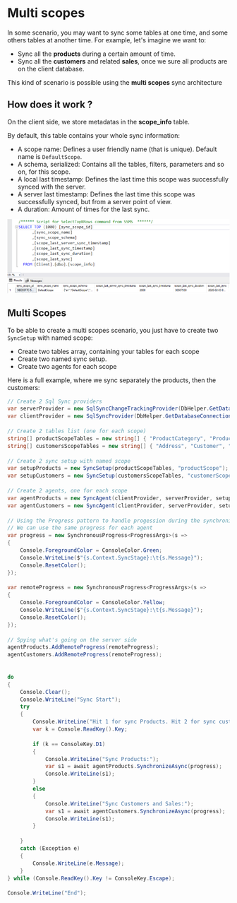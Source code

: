 # Multi scopes

In some scenario, you may want to sync some tables at one time, and some others tables at another time.
For example, let's imagine we want to:
- Sync all the **products** during a certain amount of time.
- Sync all the **customers** and related **sales**, once we sure all products are on the client database.

This kind of scenario is possible using the **multi scopes** sync architecture

## How does it work ?

On the client side, we store metadatas in the **scope_info** table.  

By default, this table contains your whole sync information:
- A scope name: Defines a user friendly name (that is unique). Default name is `DefaultScope`.
- A schema, serialized: Contains all the tables, filters, parameters and so on, for this scope.
- A local last timestamp: Defines the last time this scope was successfully synced with the server.
- A server last timestamp: Defines the last time this scope was successfully synced, but from a server point of view. 
- A duration: Amount of times for the last sync.

![Default scope](./assets/DefaultScope.png)

## Multi Scopes

To be able to create a multi scopes scenario, you just have to create two `SyncSetup` with named scope:

- Create two tables array, containing your tables for each scope
- Create two named sync setup.
- Create two agents for each scope

Here is a full example, where we sync separately the products, then the customers:


``` cs
// Create 2 Sql Sync providers
var serverProvider = new SqlSyncChangeTrackingProvider(DbHelper.GetDatabaseConnectionString(serverDbName));
var clientProvider = new SqlSyncProvider(DbHelper.GetDatabaseConnectionString(clientDbName));

// Create 2 tables list (one for each scope)
string[] productScopeTables = new string[] { "ProductCategory", "ProductModel", "Product" };
string[] customersScopeTables = new string[] { "Address", "Customer", "CustomerAddress", "SalesOrderHeader", "SalesOrderDetail" };

// Create 2 sync setup with named scope 
var setupProducts = new SyncSetup(productScopeTables, "productScope");
var setupCustomers = new SyncSetup(customersScopeTables, "customerScope");

// Create 2 agents, one for each scope
var agentProducts = new SyncAgent(clientProvider, serverProvider, setupProducts);
var agentCustomers = new SyncAgent(clientProvider, serverProvider, setupCustomers);

// Using the Progress pattern to handle progession during the synchronization
// We can use the same progress for each agent
var progress = new SynchronousProgress<ProgressArgs>(s =>
{
    Console.ForegroundColor = ConsoleColor.Green;
    Console.WriteLine($"{s.Context.SyncStage}:\t{s.Message}");
    Console.ResetColor();
});

var remoteProgress = new SynchronousProgress<ProgressArgs>(s =>
{
    Console.ForegroundColor = ConsoleColor.Yellow;
    Console.WriteLine($"{s.Context.SyncStage}:\t{s.Message}");
    Console.ResetColor();
});

// Spying what's going on the server side
agentProducts.AddRemoteProgress(remoteProgress);
agentCustomers.AddRemoteProgress(remoteProgress);


do
{
    Console.Clear();
    Console.WriteLine("Sync Start");
    try
    {
        Console.WriteLine("Hit 1 for sync Products. Hit 2 for sync customers and sales");
        var k = Console.ReadKey().Key;

        if (k == ConsoleKey.D1)
        {
            Console.WriteLine("Sync Products:");
            var s1 = await agentProducts.SynchronizeAsync(progress);
            Console.WriteLine(s1);
        }
        else
        {
            Console.WriteLine("Sync Customers and Sales:");
            var s1 = await agentCustomers.SynchronizeAsync(progress);
            Console.WriteLine(s1);
        }

    }
    catch (Exception e)
    {
        Console.WriteLine(e.Message);
    }
} while (Console.ReadKey().Key != ConsoleKey.Escape);

Console.WriteLine("End");
```
